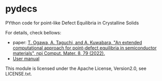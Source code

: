 # pydecs

PYthon code for point-like Defect Equilibria in Crystalline Solids

For details, check bellows:  
- paper: [T. Ogawa, A. Taguchi, and A. Kuwabara, "An extended computational approach for point-defect equilibria in semiconductor materials", npj Comput. Mater. 8, 79 (2022).](https://doi.org/10.1038/s41524-022-00756-0)  
- [User manual](https://gitlab.com/tkog/pydecs/wikis/pydecs-(Main-page))


This module is licensed under the Apache License, Version2.0, see LICENSE.txt.
